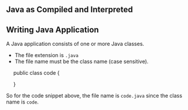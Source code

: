 ## Java as Compiled and Interpreted



## Writing Java Application

A Java application consists of one or more Java classes.

- The file extension is `.java`
- The file name must be the class name (case sensitive).

     public class code {

     }

So for the code snippet above, the file name is `code.java` since the class name is `code`.